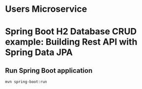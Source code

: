 # Users Microservice
# Spring Boot H2 Database CRUD example: Building Rest API with Spring Data JPA

## Run Spring Boot application
```
mvn spring-boot:run
```

